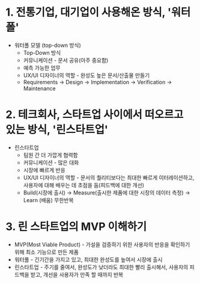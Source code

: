 # 1. 전통기업, 대기업이 사용해온 방식, '워터폴'
* 워터폴 모델 (top-down 방식)
  * Top-Down 방식
  * 커뮤니케이션 - 문서 공유(아주 중요함)
  * 예측 가능한 업무
  * UX/UI 디자이너의 역할 - 완성도 높은 문서/산출물 만들기
  * Requirements -> Design -> Implementation -> Verification -> Maintenance

# 2. 테크회사, 스타트업 사이에서 떠오르고 있는 방식, '린스타트업'
* 린스타트업
  * 팀원 간 더 가깝게 협력함
  * 커뮤니케이션 - 많은 대화
  * 시장에 빠르게 반응
  * UX/UI 디자이너의 역할 - 문서의 퀄리티보다는 최대한 빠르게 이터레이션하고, 사용자에 대해 배우는 데 초점을 둠(피드백에 대한 개선)
  * Build(시장에 출시) -> Measure(출시한 제품에 대한 시장의 데이터 측정) -> Learn (배움) 무한반복

# 3. 린 스타트업의 MVP 이해하기
* MVP(Most Viable Product) - 가설을 검증하기 위한 사용자의 반응을 확인하기 위해 최소 기능으로 만든 제품
* 워터풀 - 긴기간을 가지고 있고, 최대한 완성도를 높여서 시장에 출시
* 린스타트업 - 주기를 줄여서, 완성도가 낮더라도 최대한 빨리 출시해서, 사용자의 피드백을 받고, 개선을 사용자가 만족 할 때까지 반복